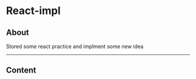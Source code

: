 # React-impl
## About
  Stored some react practice and implment some new idea

-------------------------------------------------------------------
## Content
  
